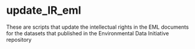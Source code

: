 # update_IR_eml
These are scripts that update the intellectual rights in the EML documents for the datasets that published in the Environmental Data Initiative repository
